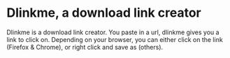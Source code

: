# Dlinkme, a download link creator

Dlinkme is a download link creator. You paste in a url, dlinkme gives you a link to click on. Depending on your browser, you can either click on the link (Firefox & Chrome), or right click and save as (others).